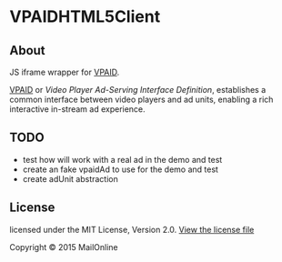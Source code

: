 VPAIDHTML5Client
================

About
-----
JS iframe wrapper for [VPAID](http://www.iab.net/vpaid).

[VPAID](http://www.iab.net/vpaid) or *Video Player Ad-Serving Interface Definition*, establishes a common interface between video players and ad units, enabling a rich interactive in-stream ad experience.

TODO
----
  - test how will work with a real ad in the demo and test
  - create an fake vpaidAd to use for the demo and test
  - create adUnit abstraction

License
-------
licensed under the MIT License, Version 2.0. [View the license file](LICENSE.md)

Copyright &copy; 2015 MailOnline

